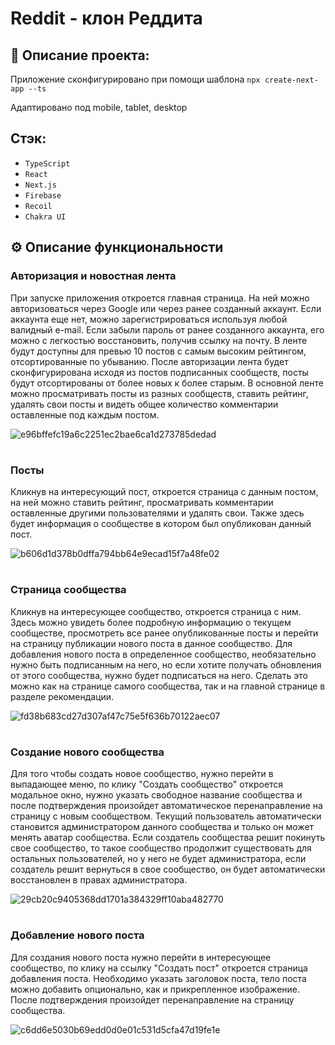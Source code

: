 # Reddit - клон Реддита

## 📓 Описание проекта:

Приложение сконфигурировано при помощи шаблона `npx create-next-app --ts`

Адаптировано под mobile, tablet, desktop

## Cтэк:

* `TypeScript`
* `React`
* `Next.js`
* `Firebase`
* `Recoil`
* `Chakra UI`

## ⚙️ Описание функциональности

### Авторизация и новостная лента

При запуске приложения откроется главная страница. На ней можно авторизоваться через Google или через ранее созданный аккаунт. Если аккаунта еще нет, можно зарегистрироваться используя любой валидный e-mail. Если забыли пароль от ранее созданного аккаунта, его можно с легкостью восстановить, получив ссылку на почту. В ленте будут доступны для превью 10 постов с самым высоким рейтингом, отсортированные по убыванию. После авторизации лента будет сконфигурирована исходя из постов подписанных сообществ, посты будут отсортированы от более новых к более старым. В основной ленте можно просматривать посты из разных сообществ, ставить рейтинг, удалять свои посты и видеть общее количество комментарии оставленные под каждым постом.

![e96bffefc19a6c2251ec2bae6ca1d273785dedad](https://user-images.githubusercontent.com/99764749/197866393-604c0260-dedf-48d7-9ab6-c85b4a58d4af.gif)
#

### Посты

Кликнув на интересующий пост, откроется страница с данным постом, на ней можно ставить рейтинг, просматривать комментарии оставленные другими пользователями и удалять свои. Также здесь будет информация о сообществе в котором был опубликован данный пост.

![b606d1d378b0dffa794bb64e9ecad15f7a48fe02](https://user-images.githubusercontent.com/99764749/197867990-8a20df70-079d-4e0c-86a2-61593c23980d.gif)
#

### Страница сообщества

Кликнув на интересующее сообщество, откроется страница с ним. Здесь можно увидеть более подробную информацию о текущем сообществе, просмотреть все ранее опубликованные посты и перейти на страницу публикации нового поста в данное сообщество. Для добавления нового поста в определенное сообщество, необязательно нужно быть подписанным на него, но если хотите получать обновления от этого сообщества, нужно будет подписаться на него. Сделать это можно как на странице самого сообщества, так и на главной странице в разделе рекомендации.

![fd38b683cd27d307af47c75e5f636b70122aec07](https://user-images.githubusercontent.com/99764749/197872630-97af91cc-b011-4efb-89e4-69a9474475a6.gif)
#

### Создание нового сообщества

Для того чтобы создать новое сообщество, нужно перейти в выпадающее меню, по клику "Создать сообщество" откроется модальное окно, нужно указать свободное название сообщества и после подтверждения произойдет автоматическое перенаправление на страницу с новым сообществом. Текущий пользователь автоматически становится администратором данного сообщества и только он может менять аватар сообщества. Если создатель сообщества решит покинуть свое сообщество, то такое сообщество продолжит существовать для остальных пользователей, но у него не будет администратора, если создатель решит вернуться в свое сообщество, он будет автоматически восстановлен в правах администратора.

![29cb20c9405368dd1701a384329ff10aba482770](https://user-images.githubusercontent.com/99764749/197874711-5b501e76-086a-4c7b-8cd4-8322ee2fe5ad.gif)
#

### Добавление нового поста

Для создания нового поста нужно перейти в интересующее сообщество, по клику на ссылку "Создать пост" откроется страница добавления поста. Необходимо указать заголовок поста, тело поста можно добавить опционально, как и прикрепленное изображение. После подтверждения произойдет перенаправление на страницу сообщества.

![c6dd6e5030b69edd0d0e01c531d5cfa47d19fe1e](https://user-images.githubusercontent.com/99764749/197878605-b838edb6-6238-4e0d-9a0e-eb6bd52deb05.gif)
